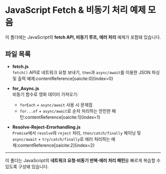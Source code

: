 # JavaScript Fetch & 비동기 처리 예제 모음

이 폴더에는 JavaScript의 **fetch API, 비동기 루프, 에러 처리** 예제가 포함돼 있습니다.

## 파일 목록

- **fetch.js**  
  `fetch()` API로 네트워크 요청 보내기, `then`과 `async/await`를 이용한 JSON 파싱 및 출력 예제:contentReference[oaicite:0]{index=0}

- **for_Async.js**  
  비동기 함수로 영화 데이터 가져오기:
    - `forEach` + `async/await` 사용 시 문제점
    - `for...of` + `async/await`로 순차 처리하는 안전한 패턴:contentReference[oaicite:1]{index=1}

- **Resolve-Reject-Errorhandling.js**  
  `Promise`에서 `resolve`와 `reject` 처리, `then/catch/finally` 체이닝 및 `async/await` + `try/catch/finally`로 에러 처리하는 예제:contentReference[oaicite:2]{index=2}

---

이 폴더는 JavaScript의 **네트워크 요청·비동기 반복·에러 처리 패턴**을 빠르게 복습할 수 있도록 구성돼 있습니다.
